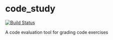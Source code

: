 # code_study
[![Build Status](https://travis-ci.org/tosmak16/code_study.svg?branch=ch-integrate-travis-CI)](https://travis-ci.org/tosmak16/code_study)

A code evaluation tool for grading code exercises
